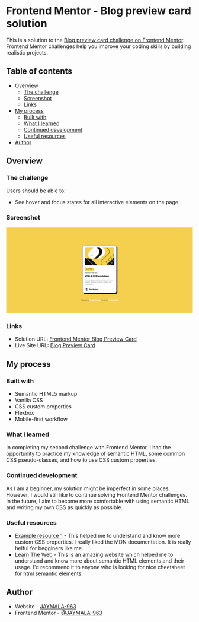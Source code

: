 # Frontend Mentor - Blog preview card solution

This is a solution to the [Blog preview card challenge on Frontend Mentor](https://www.frontendmentor.io/challenges/blog-preview-card-ckPaj01IcS). Frontend Mentor challenges help you improve your coding skills by building realistic projects. 

## Table of contents

- [Overview](#overview)
  - [The challenge](#the-challenge)
  - [Screenshot](#screenshot)
  - [Links](#links)
- [My process](#my-process)
  - [Built with](#built-with)
  - [What I learned](#what-i-learned)
  - [Continued development](#continued-development)
  - [Useful resources](#useful-resources)
- [Author](#author)


## Overview

### The challenge

Users should be able to:

- See hover and focus states for all interactive elements on the page

### Screenshot

![](./screenshot.jpg)


### Links

- Solution URL: [Frontend Mentor Blog Preview Card](https://your-solution-url.com)
- Live Site URL: [Blog Preview Card](https://jaymala-963.github.io/blog-preview-card-frontend-mentor/)

## My process

### Built with

- Semantic HTML5 markup
- Vanilla CSS
- CSS custom properties
- Flexbox
- Mobile-first workflow

### What I learned

In completing my second challenge with Frontend Mentor, I had the opportunity to practice my knowledge of semantic HTML, some common CSS pseudo-classes, and how to use CSS custom properties.


### Continued development

As I am a beginner, my solution might be imperfect in some places. However, I would still like to continue solving Frontend Mentor challenges. In the future, I aim to become more comfortable with using semantic HTML and writing my own CSS as quickly as possible.


### Useful resources

- [Example resource 1](https://developer.mozilla.org/en-US/docs/Web/CSS/Using_CSS_custom_properties) - This helped me to understand and know more custom CSS properties. I really liked the MDN documentation. It is really helful for begginers like me. 
- [Learn The Web](https://learntheweb.courses/topics/html-semantics-cheat-sheet/) - This is an amazing website which helped me to understand and know more about semantic HTML elements and their usage. I'd recommend it to anyone who is looking for nice cheetsheet for html semantic elements.


## Author

- Website - [JAYMALA-963](https://github.com/JAYMALA-963)
- Frontend Mentor - [@JAYMALA-963](https://www.frontendmentor.io/profile/JAYMALA-963)


